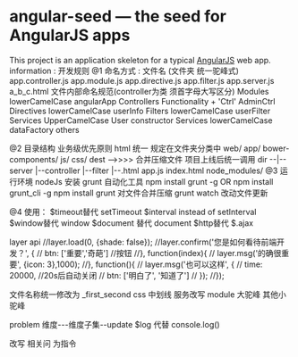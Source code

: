 # angular-seed — the seed for AngularJS apps
This project is an application skeleton for a typical [AngularJS](http://angularjs.org/) web app.
information :
 开发规则
@1 命名方式 :
  文件名 (文件夹  统一驼峰式)
       app.controller.js
       app.module.js
       app.directive.js
       app.filter.js
       app.server.js
       a_b_c.html
   文件内部命名规范(controller为类 须首字母大写区分)
       Modules 	lowerCamelCase 	angularApp
       Controllers 	Functionality + 'Ctrl' 	AdminCtrl
       Directives 	lowerCamelCase 	userInfo
       Filters 	lowerCamelCase 	userFilter
       Services 	UpperCamelCase 	User 	constructor
       Services 	lowerCamelCase 	dataFactory 	others

@2 目录结构 业务级优先原则
    html 统一 规定在文件夹分类中
  web/
      app/
          bower-components/
          js/
          css/
          dest  -->>>> 合并压缩文件  项目上线后统一调用
          dir --|--server
                |--controller
                |--filter
                |--.html
          app.js
          index.html
      node_modules/
@3 运行环境 nodeJs
 安装  grunt   自动化工具
     npm install grunt -g  OR
     npm install grunt_cli -g
  npm install
  grunt 对文件合并压缩
  grunt watch 改动文件更新

@4 使用：
   $timeout替代 setTimeout
   $interval instead of setInterval
   $window替代 window
   $document 替代 document
   $http替代 $.ajax

layer api
  //layer.load(0, {shade: false});
 //layer.confirm('您是如何看待前端开发？', {
        //    btn: ['重要','奇葩'] //按钮
        //}, function(index){
        //    layer.msg('的确很重要', {icon: 3},1000);
        //}, function(){
        //    layer.msg('也可以这样', {
        //        time: 20000, //20s后自动关闭
        //        btn: ['明白了', '知道了']
        //    });
        //});

文件名称统一修改为 _first_second
css 中划线
服务改写
module 大驼峰 其他小驼峰


problem 维度---维度子集--update
$log  代替 console.log()

改写 相关问 为指令
